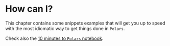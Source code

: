 # How can I?

This chapter contains some snippets examples that will get you up to speed with the most idiomatic way to get things done in `Polars`.

Check also the [10 minutes to `Polars` notebook](https://github.com/ritchie46/polars/blob/master/_examples/python/10_minutes_to_polars.ipynb).
